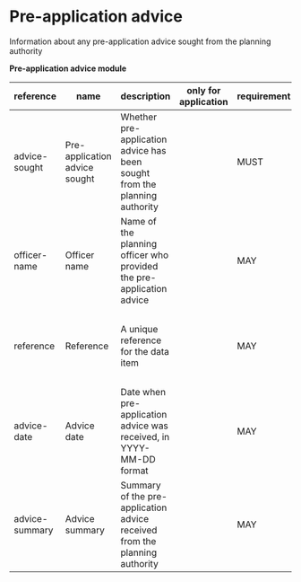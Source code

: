 # Pre-application advice

Information about any pre-application advice sought from the planning authority


**Pre-application advice module**

| reference | name | description | only for application | requirement | notes |
| --- | --- | --- | --- | --- | --- |
| advice-sought | Pre-application advice sought | Whether pre-application advice has been sought from the planning authority |  | MUST |  |
| officer-name | Officer name | Name of the planning officer who provided the pre-application advice |  | MAY | Rule: is a MUST if `advice-sought` is `True` |
| reference | Reference | A unique reference for the data item |  | MAY | Rule: is a MUST if `advice-sought` is `True` |
| advice-date | Advice date | Date when pre-application advice was received, in YYYY-MM-DD format |  | MAY | Rule: is a MUST if `advice-sought` is `True` |
| advice-summary | Advice summary | Summary of the pre-application advice received from the planning authority |  | MAY | Rule: is a MUST if `advice-sought` is `True` |

